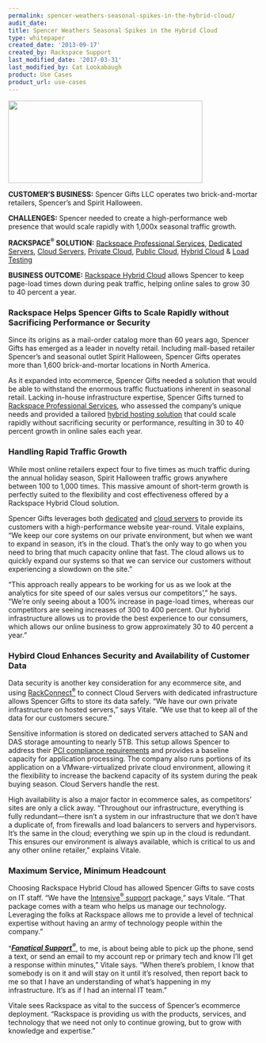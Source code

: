```yaml
---
permalink: spencer-weathers-seasonal-spikes-in-the-hybrid-cloud/
audit_date:
title: Spencer Weathers Seasonal Spikes in the Hybrid Cloud
type: whitepaper
created_date: '2013-09-17'
created_by: Rackspace Support
last_modified_date: '2017-03-31'
last_modified_by: Cat Lookabaugh
product: Use Cases
product_url: use-cases
---
```


<a href="http://www.spencersonline.com/">
   <img src="{% asset_path use-cases/spencer-weathers-seasonal-spikes-in-the-hybrid-cloud/spencer.png %}" width="392" height="166" />
</a>

**CUSTOMER’S BUSINESS:** Spencer Gifts LLC operates two brick-and-mortar
retailers, Spencer’s and Spirit Halloween.

**CHALLENGES:** Spencer needed to create a high-performance web presence
that would scale rapidly with 1,000x seasonal traffic growth.

**RACKSPACE<sup>&reg;</sup> SOLUTION:** [Rackspace Professional
Services](http://www.rackspace.com/enterprise-cloud-solutions/professional-services/),
[Dedicated
Servers](http://www.rackspace.com/managed_hosting/dedicated_servers/),
[Cloud Servers](http://www.rackspace.com/cloud/servers/), [Private
Cloud](http://www.rackspace.com/cloud/private/), [Public
Cloud](http://www.rackspace.com/cloud/public), [Hybrid
Cloud](http://www.rackspace.com/cloud/hybrid/) & [Load
Testing](http://www.rackspace.com/enterprise-cloud-solutions/professional-services/#health-check-services)

**BUSINESS OUTCOME:** [Rackspace Hybrid
Cloud](http://www.rackspace.com/cloud/hybrid/) allows Spencer to keep
page-load times down during peak traffic, helping online sales to grow
30 to 40 percent a year.

### Rackspace Helps Spencer Gifts to Scale Rapidly without Sacrificing Performance or Security

Since its origins as a mail-order catalog more than 60 years ago,
Spencer Gifts has emerged as a leader in novelty retail. Including
mall-based retailer Spencer’s and seasonal outlet Spirit Halloween,
Spencer Gifts operates more than 1,600 brick-and-mortar locations in
North America.

As it expanded into ecommerce, Spencer Gifts needed a solution that
would be able to withstand the enormous traffic fluctuations inherent in
seasonal retail. Lacking in-house infrastructure expertise, Spencer
Gifts turned to [Rackspace Professional
Services](http://www.rackspace.com/enterprise-cloud-solutions/professional-services/),
who assessed the company’s unique needs and provided a tailored [hybrid
hosting solution](http://www.rackspace.com/cloud/hybrid/) that could
scale rapidly without sacrificing security or performance, resulting in
30 to 40 percent growth in online sales each year.

### Handling Rapid Traffic Growth

While most online retailers expect four to five times as much traffic
during the annual holiday season, Spirit Halloween traffic grows
anywhere between 100 to 1,000 times. This massive amount of short-term
growth is perfectly suited to the flexibility and cost effectiveness
offered by a Rackspace Hybrid Cloud solution.

Spencer Gifts leverages both
[dedicated](http://www.rackspace.com/managed_hosting/dedicated_servers/)
and [cloud servers](http://www.rackspace.com/cloud/servers/) to provide
its customers with a high-performance website year-round. Vitale
explains, “We keep our core systems on our private environment, but when
we want to expand in season, it’s in the cloud. That’s the only way to
go when you need to bring that much capacity online that fast. The cloud
allows us to quickly expand our systems so that we can service our
customers without experiencing a slowdown on the site.”

“This approach really appears to be working for us as we look at the
analytics for site speed of our sales versus our competitors’,” he says.
“We’re only seeing about a 100% increase in page-load times, whereas our
competitors are seeing increases of 300 to 400 percent. Our hybrid
infrastructure allows us to provide the best experience to our
consumers, which allows our online business to grow approximately 30 to
40 percent a year.”

### Hybird Cloud Enhances Security and Availability of Customer Data

Data security is another key consideration for any ecommerce site, and
using
[RackConnect<sup>&reg;</sup>](http://www.rackspace.com/hosting_solutions/hybrid_hosting/rackconnect/)
to connect Cloud Servers with dedicated infrastructure allows Spencer
Gifts to store its data safely. “We have our own private infrastructure
on hosted servers,” says Vitale. “We use that to keep all of the data
for our customers secure.”

Sensitive information is stored on dedicated servers attached to SAN and
DAS storage amounting to nearly 5TB. This setup allows Spencer to
address their [PCI compliance
requirements](http://www.rackspace.com/ecommerce-hosting/pci/) and
provides a baseline capacity for application processing. The company
also runs portions of its application on a VMware-virtualized private
cloud environment, allowing it the flexibility to increase the backend
capacity of its system during the peak buying season. Cloud Servers
handle the rest.

High availability is also a major factor in ecommerce sales, as
competitors’ sites are only a click away. “Throughout our
infrastructure, everything is fully redundant—there isn’t a system in
our infrastructure that we don’t have a duplicate of, from firewalls and
load balancers to servers and hypervisors. It’s the same in the cloud;
everything we spin up in the cloud is redundant. This ensures our
environment is always available, which is critical to us and any other
online retailer,” explains Vitale.

### Maximum Service, Minimum Headcount

Choosing Rackspace Hybrid Cloud has allowed Spencer Gifts to save costs
on IT staff. “We have the [Intensive<sup>&reg;</sup>
support](http://www.rackspace.com/managed_hosting/support/servicelevels/intensivesla/)
package,” says Vitale. “That package comes with a team who helps us
manage our technology. Leveraging the folks at Rackspace allows me to
provide a level of technical expertise without having an army of
technology people within the company.”

“[***Fanatical Support<sup>&reg;</sup>***](http://www.rackspace.com/whyrackspace/support/),
to me, is about being able to pick up the phone, send a text, or send an
email to my account rep or primary tech and know I’ll get a response
within minutes,” Vitale says. “When there’s problem, I know that
somebody is on it and will stay on it until it’s resolved, then report
back to me so that I have an understanding of what’s happening in my
infrastructure. It’s as if I had an internal IT team.”

Vitale sees Rackspace as vital to the success of Spencer’s ecommerce
deployment. “Rackspace is providing us with the products, services, and
technology that we need not only to continue growing, but to grow with
knowledge and expertise.”
